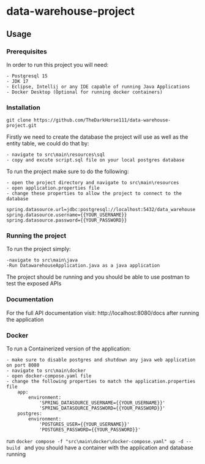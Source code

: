 # data-warehouse-project
 
## Usage

### Prerequisites

In order to run this project you will need:

    - Postgresql 15 
    - JDK 17
    - Eclipse, Intellij or any IDE capable of running Java Applications
    - Docker Desktop (Optional for running docker containers)

### Installation
```
git clone https://github.com/TheDarkHorse111/data-warehouse-project.git
```
Firstly we need to create the database the project will use as well as the entity table, we could do that by:

    - navigate to src\main\resources\sql
    - copy and excute script.sql file on your local postgres database

To run the project make sure to do the following:

    - open the project directory and navigate to src\main\resources
    - open application.properties file
    - change these properties to allow the project to connect to the database 

    spring.datasource.url=jdbc:postgresql://localhost:5432/data_warehouse
    spring.datasource.username={{YOUR_USERNAME}}
    spring.datasource.password={{YOUR_PASSWORD}}

### Running the project

To run the project simply:

    -navigate to src\main\java
    -Run DatawarehouseApplication.java as a java application

The project should be running and you should be able to use postman to test the exposed APIs


### Documentation
For the full API documentation visit: http://localhost:8080/docs
after running the application

### Docker

To run a Containerized version of the application:

    - make sure to disable postgres and shutdown any java web application on port 8080
    - navigate to src\main\docker
    - open docker-compose.yaml file
    - change the following properties to match the application.properties file
        app:
            environment:
                'SPRING_DATASOURCE_USERNAME={{YOUR_USERNAME}}'
                'SPRING_DATASOURCE_PASSWORD={{YOUR_PASSWORD}}'
        postgres:
            environment:
                'POSTGRES_USER={{YOUR_USERNAME}}'
                'POSTGRES_PASSWORD={{YOUR_PASSWORD}}'
    



run ```docker compose -f "src\main\docker\docker-compose.yaml" up -d --build ``` and you should have a container with the application and database running
